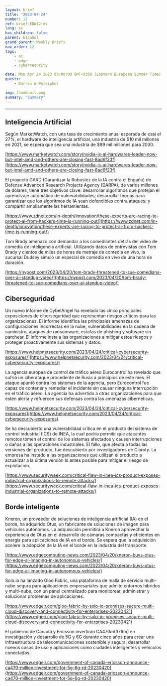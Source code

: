 ```yaml
---
layout: brief
title: "2023-04-24"
number: 12
ref: brief-EDW12-es
lang: es
has_children: false
parent: Español
grand_parent: Weekly Briefs
nav_order: 12
tags:
    - ai
    - edge
    - cybersecurity

date: Mon Apr 24 2023 03:00:00 GMT+0300 (Eastern European Summer Time)
guests:
    - Darren W Pulsipher

img: thumbnail.png
summary: "Summary"
---
```




---

## Inteligencia Artificial

Según MarketWatch, con una tasa de crecimiento anual esperada de casi el 27%, el hardware de inteligencia artificial, una industria de $10 mil millones en 2021, se espera que sea una industria de $89 mil millones para 2030.

[https://www.marketwatch.com/story/nvidia-is-ai-hardwares-leader-now-but-intel-amd-and-others-are-closing-fast-8ad6f23f](https://www.marketwatch.com/story/nvidia-is-ai-hardwares-leader-now-but-intel-amd-and-others-are-closing-fast-8ad6f23f)

El proyecto GARD (Garantizar la Robustez de la IA contra el Engaño) de Defense Advanced Research Projects Agency (DARPA), de varios millones de dólares, tiene tres objetivos clave: desarrollar algoritmos que protejan el aprendizaje automático de vulnerabilidades; desarrollar teorías para garantizar que los algoritmos de IA sean defendibles contra ataques; y compartir ampliamente las herramientas.

[https://www.zdnet.com/in-depth/innovation/these-experts-are-racing-to-protect-ai-from-hackers-time-is-running-out/](https://www.zdnet.com/in-depth/innovation/these-experts-are-racing-to-protect-ai-from-hackers-time-is-running-out/)

Tom Brady amenazó con demandar a los comediantes detrás del video de comedia de inteligencia artificial. Utilizando datos de entrevistas con Tom Brady y cientos de miles de horas de metraje de comedia en vivo, la sucursal Dudsey simuló un especial de comedia en vivo de una hora de duración.

[https://nypost.com/2023/04/20/tom-brady-threatened-to-sue-comedians-over-ai-standup-video/](https://nypost.com/2023/04/20/tom-brady-threatened-to-sue-comedians-over-ai-standup-video/)

## Ciberseguridad

Un nuevo informe de CybelAngel ha revelado las cinco principales exposiciones de ciberseguridad que representan riesgos críticos para las organizaciones. El informe identifica las principales amenazas de configuraciones incorrectas en la nube, vulnerabilidades en la cadena de suministro, ataques de ransomware, estafas de phishing y software sin parchear. El informe insta a las organizaciones a mitigar estos riesgos y proteger proactivamente sus sistemas y datos.

[https://www.helpnetsecurity.com/2023/04/24/critical-cybersecurity-exposures/](https://www.helpnetsecurity.com/2023/04/24/critical-cybersecurity-exposures/)

La agencia europea de control de tráfico aéreo Eurocontrol ha revelado que sufrió un ciberataque procedente de Rusia a principios de este mes. El ataque apuntó contra los sistemas de la agencia, pero Eurocontrol fue capaz de contener y remediar el incidente sin causar ninguna interrupción en el tráfico aéreo. La agencia ha advertido a otras organizaciones para que estén alerta y refuercen sus defensas contra las amenazas cibernéticas.

[https://www.helpnetsecurity.com/2023/04/24/critical-cybersecurity-exposures](https://www.helpnetsecurity.com/2023/04/24/critical-cybersecurity-exposures)

Se ha descubierto una vulnerabilidad crítica en el producto del sistema de control industrial (ICS) de INEA, la cual podría permitir que atacantes remotos tomen el control de los sistemas afectados y causen interrupciones o daños a las operaciones industriales. El fallo, que afecta a todas las versiones del producto, fue descubierto por investigadores de Claroty. La empresa ha instado a las organizaciones que utilizan el producto a actualizar a la última versión lo antes posible para mitigar el riesgo de explotación.

[https://www.securityweek.com/critical-flaw-in-inea-ics-product-exposes-industrial-organizations-to-remote-attacks/](https://www.securityweek.com/critical-flaw-in-inea-ics-product-exposes-industrial-organizations-to-remote-attacks/)

## Borde inteligente

Kneron, un proveedor de soluciones de inteligencia artificial (IA) en el borde, ha adquirido Otus, un fabricante de soluciones de imagen para vehículos autónomos. La adquisición permitirá a Kneron aprovechar la experiencia de Otus en el desarrollo de cámaras compactas y eficientes en energía para aplicaciones de IA en el borde. Se espera que la adquisición acelere la adopción de la IA en el borde en la industria del transporte.

[https://www.edgecomputing-news.com/2023/04/20/kneron-buys-otus-for-edge-ai-imaging-in-autonomous-vehicles/](https://www.edgecomputing-news.com/2023/04/20/kneron-buys-otus-for-edge-ai-imaging-in-autonomous-vehicles/)

Solo.io ha lanzado Gloo Fabric, una plataforma de malla de servicio multi-nube segura para aplicaciones empresariales que admite entornos híbridos y multi-nube, con un panel centralizado para monitorear, administrar y solucionar problemas de aplicaciones.

[https://www.edgeir.com/gloo-fabric-by-solo-io-promises-secure-multi-cloud-discovery-and-connectivity-for-enterprises-20230421](https://www.edgeir.com/gloo-fabric-by-solo-io-promises-secure-multi-cloud-discovery-and-connectivity-for-enterprises-20230421)

El gobierno de Canadá y Ericsson invertirán CA$470m ($376m) en investigación y desarrollo de 5G y 6G durante cinco años para crear una infraestructura de telecomunicaciones sostenible y segura, desarrollar nuevos casos de uso y aplicaciones como ciudades inteligentes y vehículos conectados.

[https://www.edgeir.com/government-of-canada-ericsson-announce-ca470-million-investment-for-5g-6g-rd-20230420](https://www.edgeir.com/government-of-canada-ericsson-announce-ca470-million-investment-for-5g-6g-rd-20230420)


